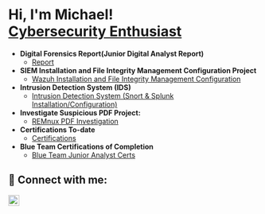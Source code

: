  <h1>Hi, I'm Michael! <br/><a href="https://www.linkedin.com/in/michael-musoke/">Cybersecurity Enthusiast</a></h1>

- <b>Digital Forensics Report(Junior Digital Analyst Report)</b>
  - [Report](https://github.com/Muts256/Digital-Forensics)
- <b>SIEM Installation and File Integrity Management Configuration Project</b>
  - [Wazuh Installation and File Integrity Management Configuration](https://https://github.com/Muts256/SIEM)
- <b>Intrusion Detection System (IDS)</b>
  - [Intrusion Detection System (Snort & Splunk Installation/Configuration)](https://github.com/Muts256/IDS)
- <b>Investigate Suspicious PDF Project:</b>
  - [REMnux PDF Investigation](https://github.com/Muts256/Suspicious-PDF)
- <b>Certifications To-date</b>
  - [Certifications](https://github.com/Muts256/Certifications)
- <b>Blue Team Certifications of Completion</b>
  - [Blue Team Junior Analyst Certs](https://github.com/Muts256/Blue-Team-Certs)



<h2> 🤳 Connect with me:</h2>

[<img align="left" alt="michael-musoke | LinkedIn" width="22px" src="https://cdn.jsdelivr.net/npm/simple-icons@v3/icons/linkedin.svg" />][linkedin]

[linkedin]: https://linkedin.com/in/michael-musoke

<!--
**Muts256/Muts256** is a ✨ _special_ ✨ repository because its `README.md` (this file) appears on your GitHub profile.

Here are some ideas to get you started:

- 🔭 I’m currently working on ...
- 🌱 I’m currently learning ...
- 👯 I’m looking to collaborate on ...
- 🤔 I’m looking for help with ...
- 💬 Ask me about ...
- 📫 How to reach me: ...
- 😄 Pronouns: ...
- ⚡ Fun fact: ...
-->
